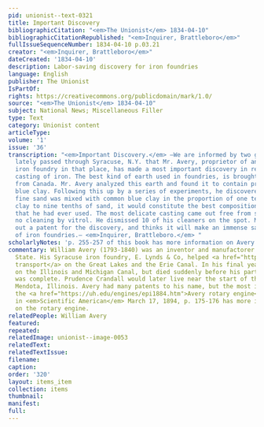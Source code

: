 ```yaml
---
pid: unionist--text-0321
title: Important Discovery
bibliographicCitation: "<em>The Unionist</em> 1834-04-10"
bibliographicCitationRepublished: "<em>Inquirer, Brattleboro</em>"
fullIssueSequenceNumber: 1834-04-10 p.03.21
creator: "<em>Inquirer, Brattleboro</em>"
dateCreated: '1834-04-10'
description: Labor-saving discovery for iron foundries
language: English
publisher: The Unionist
IsPartOf: 
rights: https://creativecommons.org/publicdomain/mark/1.0/
source: "<em>The Unionist</em> 1834-04-10"
subject: National News; Miscellaneous Filler
type: Text
category: Unionist content
articleType: 
volume: '1'
issue: '36'
transcription: "<em>Important Discovery.</em> —We are informed by two gentleman who
  lately passed through Syracuse, N.Y. that Mr. Avery, proprietor of an extensive
  iron foundry in that place, has made a most important discovery in relation to the
  casting of iron. The best kind of earth used in foundries, is brought we believe,
  from Canada. Mr. Avery analyzed this earth and found it to contain proportion of
  blue clay. Following this up by a series of experiments, he discovered that if common
  fine sand was mixed with common blue clay in the proportion of one tenth part of
  clay to nine tenths of sand, it would constitute the best composition for casting
  that he had ever used. The most delicate casting came out free from sand; requiring
  no cleaning by vitrol. He dismissed 10 of his cleaners on the spot. Mr. A. has taken
  out a patent for the discovery, and thinks it will make an immense saving the expense
  of iron foundries.— <em>Inquirer, Brattleboro.</em> "
scholarlyNotes: 'p. 255-257 of this book has more information on Avery: https://quod.lib.umich.edu/m/moa/aja2321.0001.001/278?page=root;rgn=full+text;size=100;view=image'
commentary: William Avery (1793-1840) was an inventor and manufactorer in New York
  State. His Syracuse iron foundry, E. Lynds & Co, helped <a href="https://www.maritimehistoryofthegreatlakes.ca/Documents/Engines/default.asp?ID=s005">revolutionize
  transport</a> on the Great Lakes and the Erie Canal. In his final years, he worked
  on the Illinois and Michigan Canal, but died suddenly before his part of the job
  was complete. Prudence Crandall would later live near the start of this canal in
  Mendota, Illinois. Avery had many patents to his name, but the most important was
  the <a href="https://uh.edu/engines/epi1884.htm">Avery rotary engine</a>. An article
  in <em>Scientific American</em> March 17, 1894, p. 175-176 has more information
  on the rotary engine.
relatedPeople: William Avery
featured: 
repeated: 
relatedImage: unionist--image-0053
relatedText: 
relatedTextIssue: 
filename: 
caption: 
order: '320'
layout: items_item
collection: items
thumbnail: 
manifest: 
full: 
---
```

